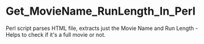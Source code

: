 # Get_MovieName_RunLength_In_Perl
Perl script parses HTML file, extracts just the Movie Name and Run Length - Helps to check if it's a full movie or not. 
